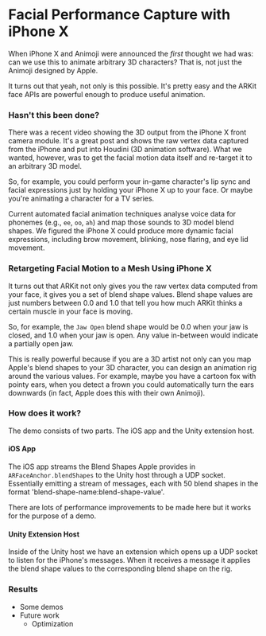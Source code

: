 # Facial Performance Capture with iPhone X #

When iPhone X and Animoji were announced the *first* thought we had was: can we use this to animate arbitrary 3D characters? That is, not just the Animoji designed by Apple.

It turns out that yeah, not only is this possible. It's pretty easy and the ARKit face APIs are powerful enough to produce useful animation.

### Hasn't this been done? ###

There was a recent video showing the 3D output from the iPhone X front camera module. It's a great post and shows the raw vertex data captured from the iPhone and put into Houdini (3D animation software). What we wanted, however, was to get the facial motion data itself and re-target it to an arbitrary 3D model.

So, for example, you could perform your in-game character's lip sync and facial expressions just by holding your iPhone X up to your face. Or maybe you're animating a character for a TV series.

Current automated facial animation techniques analyse voice data for phonemes (e.g., `ee`, `oo`, `ah`) and map those sounds to 3D model blend shapes. We figured the iPhone X could produce more dynamic facial expressions, including brow movement, blinking, nose flaring, and eye lid movement.

### Retargeting Facial Motion to a Mesh Using iPhone X ###

It turns out that ARKit not only gives you the raw vertex data computed from your face, it gives you a set of blend shape values. Blend shape values are just numbers between 0.0 and 1.0 that tell you how much ARKit thinks a certain muscle in your face is moving.

So, for example, the `Jaw Open` blend shape would be 0.0 when your jaw is closed, and 1.0 when your jaw is open. Any value in-between would indicate a partially open jaw.

This is really powerful because if you are a 3D artist not only can you map Apple's blend shapes to your 3D character, you can design an animation rig around the various values. For example, maybe you have a cartoon fox with pointy ears, when you detect a frown you could automatically turn the ears downwards (in fact, Apple does this with their own Animoji).

### How does it work? ###

The demo consists of two parts. The iOS app and the Unity extension host.

#### iOS App  ####

The iOS app streams the Blend Shapes Apple provides in `ARFaceAnchor.blendShapes` to the Unity host through a UDP socket. Essentially emitting a stream of messages, each with 50 blend shapes in the format 'blend-shape-name:blend-shape-value'.

There are lots of performance improvements to be made here but it works for the purpose of a demo.

#### Unity Extension Host ####

Inside of the Unity host we have an extension which opens up a UDP socket to listen for the iPhone's messages. When it receives a message it applies the blend shape values to the corresponding blend shape on the rig.

### Results ###

* Some demos
* Future work
    -  Optimization
